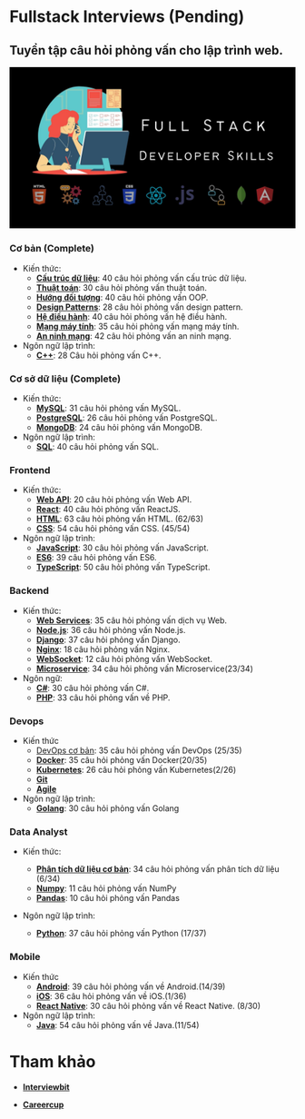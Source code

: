 # Fullstack Interviews (Pending)

## Tuyển tập câu hỏi phỏng vấn cho lập trình web.

![](./interviews.jpg)

### Cơ bản (Complete)

- Kiến thức:
    - [**Cấu trúc dữ liệu**](./basics/data-structures): 40 câu hỏi phỏng vấn cấu trúc dữ liệu.
    - [**Thuật toán**](./basics/algorithms): 30 câu hỏi phỏng vấn thuật toán.
    - [**Hướng đối tượng**](./basics/oops): 40 câu hỏi phỏng vấn OOP.
    - [**Design Patterns**](./basics/design-patterns): 28 câu hỏi phỏng vấn design pattern.
    - [**Hệ điều hành**](./advanced/os): 40 câu hỏi phỏng vấn hệ điều hành.
    - [**Mạng máy tính**](./advanced/network): 35 câu hỏi phỏng vấn mạng máy tính.
    - [**An ninh mạng**](./advanced/cyber):  42 câu hỏi phỏng vấn an ninh mạng.
- Ngôn ngữ lập trình:
    - [**C++**](./basics/cpp): 28 Câu hỏi phỏng vấn C++.

### Cơ sở dữ liệu (Complete)
- Kiến thức:
    - [**MySQL**](./database/mysql): 31 câu hỏi phỏng vấn MySQL.
    - [**PostgreSQL**](./database/postgresql): 26 câu hỏi phỏng vấn PostgreSQL.
    - [**MongoDB**](./database/mongodb): 24 câu hỏi phỏng vấn MongoDB.
- Ngôn ngữ lập trình:
    - [**SQL**](./database/sql): 40 câu hỏi phỏng vấn SQL.

### Frontend

- Kiến thức:
    - [**Web API**](./frontend/web-api): 20 câu hỏi phỏng vấn Web API.
    - [**React**](./frontend/react): 40 câu hỏi phỏng vấn ReactJS.
    - [**HTML**](./frontend/html): 63 câu hỏi phỏng vấn HTML. (62/63)
    - [**CSS**](./frontend/CSS): 54 câu hỏi phỏng vấn CSS. (45/54)
- Ngôn ngữ lập trình:
    - [**JavaScript**](./frontend/javascript): 30 câu hỏi phỏng vấn JavaScript.
    - [**ES6**](./frontend/es6): 39 câu hỏi phỏng vấn ES6.
    - [**TypeScript**](./frontend/typescript): 50 câu hỏi phỏng vấn TypeScript.

### Backend

- Kiến thức:
    - [**Web Services**](./backend/web-services): 35 câu hỏi phỏng vấn dịch vụ Web.
    - [**Node.js**](./backend/nodejs): 36 câu hỏi phỏng vấn Node.js.
    - [**Django**](./backend/django): 37 câu hỏi phỏng vấn Django. 
    - [**Nginx**](./backend/nginx): 18 câu hỏi phỏng vấn Nginx.
    - [**WebSocket**](./backend/websocket/): 12 câu hỏi phỏng vấn WebSocket.
    - [**Microservice**](./backend/microservice): 34 câu hỏi phỏng vấn Microservice(23/34)
- Ngôn ngữ:
    - [**C#**](./backend/csharp): 30 câu hỏi phỏng vấn C#.
    - [**PHP**](./backend/php): 33 câu hỏi phỏng vấn về PHP.

### Devops

- Kiến thức
    - [DevOps cơ bản](./devops/devops): 35 câu hỏi phỏng vấn DevOps (25/35)
    - [**Docker**](./devops/docker): 35 câu hỏi phỏng vấn Docker(20/35)
    - [**Kubernetes**](./devops/kubernetes): 26 câu hỏi phỏng vấn Kubernetes(2/26)
    - [**Git**](./devops/git)
    - [**Agile**](./devops/agile)
- Ngôn ngữ lập trình:
    - [**Golang**](./devops/golang): 30 câu hỏi phỏng vấn Golang

### Data Analyst

- Kiến thức:
    - [**Phân tích dữ liệu cơ bản**](./data-analyst): 34 câu hỏi phỏng vấn phân tích dữ liệu (6/34)
    - [**Numpy**](./data-analyst/numpy): 11 câu hỏi phỏng vấn NumPy
    - [**Pandas**](./data-analyst/pandas): 10 câu hỏi phỏng vấn Pandas

- Ngôn ngữ lập trình:
    - [**Python**](./data-analyst/python): 37 câu hỏi phỏng vấn Python (17/37)

### Mobile
- Kiến thức
    - [**Android**](./mobile/android): 39 câu hỏi phỏng vấn về Android.(14/39)
    - [**iOS**](./mobile/ios): 36 câu hỏi phỏng vấn về iOS.(1/36)
    - [**React Native**](./mobile/react-native/): 30 câu hỏi phỏng vấn về React Native. (8/30)
- Ngôn ngữ lập trình:
    - [**Java**](./mobile/java): 54 câu hỏi phỏng vấn về Java.(11/54)
    
# Tham khảo 

* [**Interviewbit**](https://www.interviewbit.com)

* [**Careercup**](https://github.com/careercup)